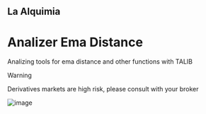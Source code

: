 ## La Alquimia 
# Analizer Ema Distance 
<!-- Herraieta para analizar la ema distancia y otras funciones con TALIB  -->
Analizing tools for ema distance and other functions with TALIB
> [!WARNING]  
> Derivatives markets are high risk, please consult with your broker 

![image](https://github.com/LaAlquimia/laalquimia.github.io/assets/38500708/9a1139ce-d381-46db-a01b-9ec088d3b40b)
